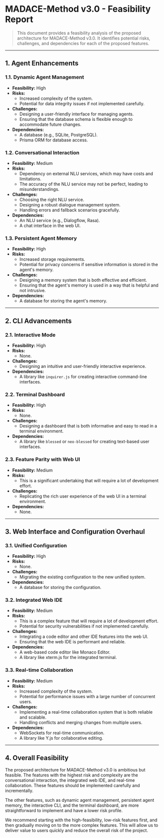 # MADACE-Method v3.0 - Feasibility Report

> This document provides a feasibility analysis of the proposed architecture for MADACE-Method v3.0. It identifies potential risks, challenges, and dependencies for each of the proposed features.

---

## 1. Agent Enhancements

### 1.1. Dynamic Agent Management

- **Feasibility:** High
- **Risks:**
  - Increased complexity of the system.
  - Potential for data integrity issues if not implemented carefully.
- **Challenges:**
  - Designing a user-friendly interface for managing agents.
  - Ensuring that the database schema is flexible enough to accommodate future changes.
- **Dependencies:**
  - A database (e.g., SQLite, PostgreSQL).
  - Prisma ORM for database access.

### 1.2. Conversational Interaction

- **Feasibility:** Medium
- **Risks:**
  - Dependency on external NLU services, which may have costs and limitations.
  - The accuracy of the NLU service may not be perfect, leading to misunderstandings.
- **Challenges:**
  - Choosing the right NLU service.
  - Designing a robust dialogue management system.
  - Handling errors and fallback scenarios gracefully.
- **Dependencies:**
  - An NLU service (e.g., Dialogflow, Rasa).
  - A chat interface in the web UI.

### 1.3. Persistent Agent Memory

- **Feasibility:** High
- **Risks:**
  - Increased storage requirements.
  - Potential for privacy concerns if sensitive information is stored in the agent's memory.
- **Challenges:**
  - Designing a memory system that is both effective and efficient.
  - Ensuring that the agent's memory is used in a way that is helpful and not intrusive.
- **Dependencies:**
  - A database for storing the agent's memory.

---

## 2. CLI Advancements

### 2.1. Interactive Mode

- **Feasibility:** High
- **Risks:**
  - None.
- **Challenges:**
  - Designing an intuitive and user-friendly interactive experience.
- **Dependencies:**
  - A library like `inquirer.js` for creating interactive command-line interfaces.

### 2.2. Terminal Dashboard

- **Feasibility:** High
- **Risks:**
  - None.
- **Challenges:**
  - Designing a dashboard that is both informative and easy to read in a terminal environment.
- **Dependencies:**
  - A library like `blessed` or `neo-blessed` for creating text-based user interfaces.

### 2.3. Feature Parity with Web UI

- **Feasibility:** Medium
- **Risks:**
  - This is a significant undertaking that will require a lot of development effort.
- **Challenges:**
  - Replicating the rich user experience of the web UI in a terminal environment.
- **Dependencies:**
  - None.

---

## 3. Web Interface and Configuration Overhaul

### 3.1. Unified Configuration

- **Feasibility:** High
- **Risks:**
  - None.
- **Challenges:**
  - Migrating the existing configuration to the new unified system.
- **Dependencies:**
  - A database for storing the configuration.

### 3.2. Integrated Web IDE

- **Feasibility:** Medium
- **Risks:**
  - This is a complex feature that will require a lot of development effort.
  - Potential for security vulnerabilities if not implemented carefully.
- **Challenges:**
  - Integrating a code editor and other IDE features into the web UI.
  - Ensuring that the web IDE is performant and reliable.
- **Dependencies:**
  - A web-based code editor like Monaco Editor.
  - A library like xterm.js for the integrated terminal.

### 3.3. Real-time Collaboration

- **Feasibility:** Medium
- **Risks:**
  - Increased complexity of the system.
  - Potential for performance issues with a large number of concurrent users.
- **Challenges:**
  - Implementing a real-time collaboration system that is both reliable and scalable.
  - Handling conflicts and merging changes from multiple users.
- **Dependencies:**
  - WebSockets for real-time communication.
  - A library like Y.js for collaborative editing.

---

## 4. Overall Feasibility

The proposed architecture for MADACE-Method v3.0 is ambitious but feasible. The features with the highest risk and complexity are the conversational interaction, the integrated web IDE, and real-time collaboration. These features should be implemented carefully and incrementally.

The other features, such as dynamic agent management, persistent agent memory, the interactive CLI, and the terminal dashboard, are more straightforward to implement and have a lower risk profile.

We recommend starting with the high-feasibility, low-risk features first, and then gradually moving on to the more complex features. This will allow us to deliver value to users quickly and reduce the overall risk of the project.
